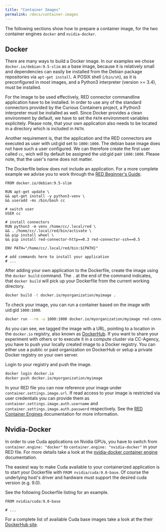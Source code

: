 ```yaml
---
title: "Container Images"
permalink: /docs/container-images
---
```


The following sections show how to prepare a container image, for the two container engines `docker` and `nvidia-docker`.


## Docker

There are many ways to build a Docker image. In our examples we chose `docker.io/debian:9.5-slim` as a base image, because it is relatively small and dependencies can easily be installed from the Debian package repositories via `apt-get install`. A POSIX shell (`/bin/sh`), as it is preconfigured in most images, and a Python3 interpreter (version >= 3.4), must be installed.

For the image to be used effectively, RED connector commandline application have to be installed. In order to use any of the standard connectors provided by the Curious Containers project, a Python3 interpreter must be installed as well. Since Docker provides a clean environment by default, we have to set the `PATH` environment variables explicitely. Please note, that your own application also needs to be located in a directory which is included in `PATH`.

Another requirement is, that the application and the RED connectors are executed as user with uid:gid set to `1000:1000`. The debian base image does not have such a user configured. We can therefore create the first user called `cc`, wich will by default be assigned the uid:gid pair `1000:1000`. Please note, that the user's name does not matter.

The Dockerfile below does not include an application. For a more complete example we advise you to work through the [RED Beginner's Guide](/docs/red-beginners-guide).

```docker
FROM docker.io/debian:9.5-slim

RUN apt-get update \
&& apt-get install -y python3-venv \
&& useradd -ms /bin/bash cc

# switch user
USER cc

# install connectors
RUN python3 -m venv /home/cc/.local/red \
&& . /home/cc/.local/red/bin/activate \
&& pip install wheel \
&& pip install red-connector-http==0.3 red-connector-ssh==0.5

ENV PATH="/home/cc/.local/red/bin:${PATH}"

# add commands here to install your application
# ...
```

After adding your own application to the Dockerfile, create the image using the `docker build` command. The `.` at the end of the command indicates, that `docker build` will pick up your Dockerfile from the current working directory.

```bash
docker build -t docker.io/myorganization/myimage .
```

To check your image, you can run a container based on the image with uid:gid `1000:1000`.

```bash
docker run --rm -u 1000:1000 docker.io/myorganization/myimage red-connector-http --version
```

As you can see, we tagged the image with a URL, pointing to a location in the `docker.io` registry, also known as [DockerHub](https://hub.docker.com/). If you want to share your experiment with others or to execute it in a compute cluster via CC-Agency, you have to push your locally created image to a Docker registry. You can either use a public or paid organization on DockerHub or setup a private Docker registry on your own server.

Login to your registry and push the image.

```bash
docker login docker.io
docker push docker.io/myorganization/myimage
```

In your RED file you can now reference your image under `container.settings.image.url`. If read access to your image is restricted via user credentials you can provide them as `container.settings.image.auth.username` and `container.settings.image.auth.password` respectively. See the [RED Container Engines](/docs/red-container-engines) documentation for more information.


## Nvidia-Docker

In order to use Cuda applications on Nvidia GPUs, you have to switch from `container.engine: "docker"` to `container.engine: "nvidia-docker"` in your RED file. For more details take a look at the [nvidia-docker container engine](/docs/red-container-engines#nvidia-docker) documentation.

The easiest way to make Cuda available to your containerized application is to start your Dockerfile with `FROM nvidia/cuda:9.0-base`. Of course the underlying host's driver and hardware must support the desired cuda version (e.g. 9.0).

See the following Dockerfile listing for an example.

```docker
FROM nvidia/cuda:9.0-base

# ...
```

For a complete list of available Cuda base images take a look at the their [DockerHub site](https://hub.docker.com/r/nvidia/cuda).
